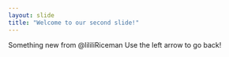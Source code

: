 ```yaml
---
layout: slide
title: "Welcome to our second slide!"
---
```

Something new from @lililiRiceman
Use the left arrow to go back!